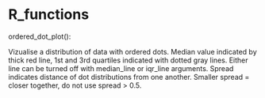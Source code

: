 # R_functions

ordered_dot_plot():

Vizualise a distribution of data with ordered dots. Median value indicated by thick red line, 1st and 3rd quartiles indicated with dotted gray lines. Either line can be turned off with median_line or iqr_line arguments. Spread indicates distance of dot distributions from one another. Smaller spread = closer together, do not use spread > 0.5.
